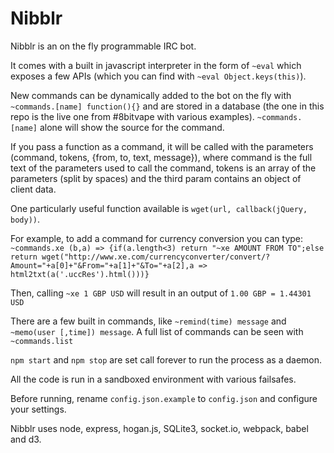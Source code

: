 Nibblr
======

Nibblr is an on the fly programmable IRC bot.

It comes with a built in javascript interpreter in the form of `~eval` which exposes a few APIs (which you can find with `~eval Object.keys(this)`).

New commands can be dynamically added to the bot on the fly with `~commands.[name] function(){}` and are stored in a database (the one in this repo is the live one from #8bitvape with various examples). `~commands.[name]` alone will show the source for the command.

If you pass a function as a command, it will be called with the parameters (command, tokens, {from, to, text, message}), where command is the full text of the parameters used to call the command, tokens is an array of the parameters (split by spaces) and the third param contains an object of client data.

One particularly useful function available is `wget(url, callback(jQuery, body))`. 

For example, to add a command for currency conversion you can type: `~commands.xe (b,a) => {if(a.length<3) return "~xe AMOUNT FROM TO";else return wget("http://www.xe.com/currencyconverter/convert/?Amount="+a[0]+"&From="+a[1]+"&To="+a[2],a => html2txt(a('.uccRes').html()))}`

Then, calling `~xe 1 GBP USD` will result in an output of `1.00 GBP = 1.44301 USD`

There are a few built in commands, like `~remind(time) message` and `~memo(user [,time]) message`. A full list of commands can be seen with `~commands.list`

`npm start` and `npm stop` are set call forever to run the process as a daemon.

All the code is run in a sandboxed environment with various failsafes.

Before running, rename `config.json.example` to `config.json` and configure your settings.

Nibblr uses node, express, hogan.js, SQLite3, socket.io, webpack, babel and d3.